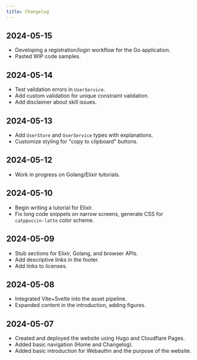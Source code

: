 ```yaml
---
title: Changelog
---
```


## 2024-05-15

* Developing a registration/login workflow for the Go application.
* Pasted WIP code samples.

## 2024-05-14

* Test validation errors in `UserService`.
* Add custom validation for unique constraint validation.
* Add disclaimer about skill issues.

## 2024-05-13

* Add `UserStore` and `UserService` types with explanations.
* Customize styling for "copy to clipboard" buttons.

## 2024-05-12

* Work in progress on Golang/Elixir tutorials.

## 2024-05-10

* Begin writing a tutorial for Elixir.
* Fix long code snippets on narrow screens, generate CSS for `catppuccin-latte` color scheme.

## 2024-05-09

* Stub sections for Elixir, Golang, and browser APIs.
* Add descriptive links in the footer.
* Add links to licenses.

## 2024-05-08

* Integrated Vite+Svelte into the asset pipeline.
* Expanded content in the introduction, adding figures.

## 2024-05-07

* Created and deployed the website using Hugo and Cloudflare Pages.
* Added basic navigation (Home and Changelog).
* Added basic introduction for Webauthn and the purpose of the website.
